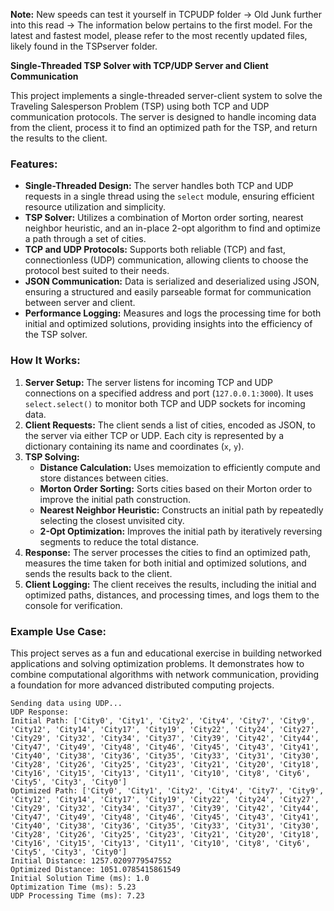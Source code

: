 **Note:** New speeds can test it yourself in TCPUDP folder -> Old Junk further into this read -> The information below pertains to the first model. For the latest and fastest model, please refer to the most recently updated files, likely found in the TSPserver folder.

**Single-Threaded TSP Solver with TCP/UDP Server and Client Communication**

This project implements a single-threaded server-client system to solve the Traveling Salesperson Problem (TSP) using both TCP and UDP communication protocols. The server is designed to handle incoming data from the client, process it to find an optimized path for the TSP, and return the results to the client.

### Features:
- **Single-Threaded Design:** The server handles both TCP and UDP requests in a single thread using the `select` module, ensuring efficient resource utilization and simplicity.
- **TSP Solver:** Utilizes a combination of Morton order sorting, nearest neighbor heuristic, and an in-place 2-opt algorithm to find and optimize a path through a set of cities.
- **TCP and UDP Protocols:** Supports both reliable (TCP) and fast, connectionless (UDP) communication, allowing clients to choose the protocol best suited to their needs.
- **JSON Communication:** Data is serialized and deserialized using JSON, ensuring a structured and easily parseable format for communication between server and client.
- **Performance Logging:** Measures and logs the processing time for both initial and optimized solutions, providing insights into the efficiency of the TSP solver.

### How It Works:
1. **Server Setup:** The server listens for incoming TCP and UDP connections on a specified address and port (`127.0.0.1:3000`). It uses `select.select()` to monitor both TCP and UDP sockets for incoming data.
2. **Client Requests:** The client sends a list of cities, encoded as JSON, to the server via either TCP or UDP. Each city is represented by a dictionary containing its name and coordinates (`x`, `y`).
3. **TSP Solving:**
   - **Distance Calculation:** Uses memoization to efficiently compute and store distances between cities.
   - **Morton Order Sorting:** Sorts cities based on their Morton order to improve the initial path construction.
   - **Nearest Neighbor Heuristic:** Constructs an initial path by repeatedly selecting the closest unvisited city.
   - **2-Opt Optimization:** Improves the initial path by iteratively reversing segments to reduce the total distance.
4. **Response:** The server processes the cities to find an optimized path, measures the time taken for both initial and optimized solutions, and sends the results back to the client.
5. **Client Logging:** The client receives the results, including the initial and optimized paths, distances, and processing times, and logs them to the console for verification.

### Example Use Case:
This project serves as a fun and educational exercise in building networked applications and solving optimization problems. It demonstrates how to combine computational algorithms with network communication, providing a foundation for more advanced distributed computing projects.

```
Sending data using UDP...
UDP Response:
Initial Path: ['City0', 'City1', 'City2', 'City4', 'City7', 'City9', 'City12', 'City14', 'City17', 'City19', 'City22', 'City24', 'City27', 'City29', 'City32', 'City34', 'City37', 'City39', 'City42', 'City44', 'City47', 'City49', 'City48', 'City46', 'City45', 'City43', 'City41', 'City40', 'City38', 'City36', 'City35', 'City33', 'City31', 'City30', 'City28', 'City26', 'City25', 'City23', 'City21', 'City20', 'City18', 'City16', 'City15', 'City13', 'City11', 'City10', 'City8', 'City6', 'City5', 'City3', 'City0']
Optimized Path: ['City0', 'City1', 'City2', 'City4', 'City7', 'City9', 'City12', 'City14', 'City17', 'City19', 'City22', 'City24', 'City27', 'City29', 'City32', 'City34', 'City37', 'City39', 'City42', 'City44', 'City47', 'City49', 'City48', 'City46', 'City45', 'City43', 'City41', 'City40', 'City38', 'City36', 'City35', 'City33', 'City31', 'City30', 'City28', 'City26', 'City25', 'City23', 'City21', 'City20', 'City18', 'City16', 'City15', 'City13', 'City11', 'City10', 'City8', 'City6', 'City5', 'City3', 'City0']
Initial Distance: 1257.0209779547552
Optimized Distance: 1051.0785415861549
Initial Solution Time (ms): 1.0
Optimization Time (ms): 5.23
UDP Processing Time (ms): 7.23
```
